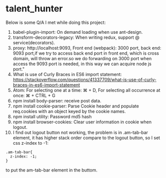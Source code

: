 # talent_hunter


Below is some Q/A I met while doing this project:

1. babel-plugin-import: On demand loading when use ant-design.
2. transform-decorators-legacy: When writing redux, support @ service(decorators).
3. proxy: http://localhost:9093, Front end (webpack): 3000 port, back end: 9093 port,if we try to access back end port in front end, which is cross domain, will throw an error.so we do forwarding on
3000 port when access the 9093 port is needed, in this way we can acquire node js port."
4. What is use of Curly Braces in ES6 import statement: https://stackoverflow.com/questions/41337709/what-is-use-of-curly-braces-in-es6-import-statement  
5. Atom: For selecting one at a time: ⌘ + D, For selecting all occurrence at once: ⌘ + CTRL + G  
6. npm install body-parser: receive post data.
7. npm install cookie-parser: Parse Cookie header and populate req.cookies with an object keyed by the cookie names.  
8. npm install utility: Password md5 hash  
9. npm install browser-cookies: Clear user information in cookie when logout.  
10. I find out logout button not working, the problem is in .am-tab-bar element, it has higher stack order compare to the logout button, so I set css z-index to -1:
```
.am-tab-bar{
  z-index: -1;
}
```
to put the am-tab-bar element in the buttom.
